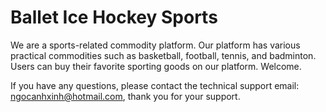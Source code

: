 # Ballet Ice Hockey Sports

We are a sports-related commodity platform. Our platform has various practical commodities such as basketball, football, tennis, and badminton. Users can buy their favorite sporting goods on our platform. Welcome.

If you have any questions, please contact the technical support email: ngocanhxinh@hotmail.com, thank you for your support.

